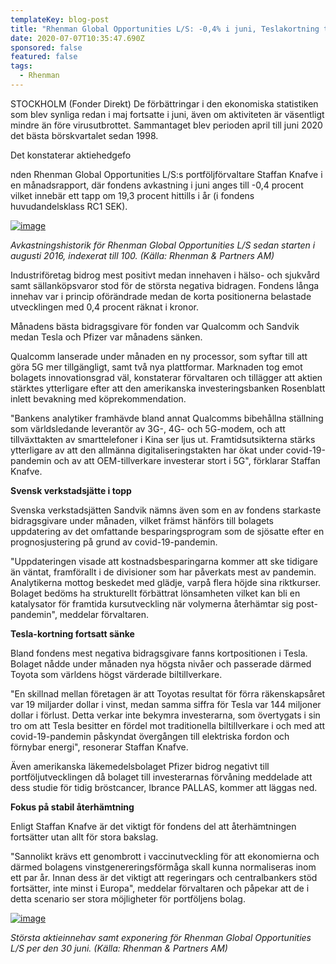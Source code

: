 ```yaml
---
templateKey: blog-post
title: "Rhenman Global Opportunities L/S: -0,4% i juni, Teslakortning tyngde"
date: 2020-07-07T10:35:47.690Z
sponsored: false
featured: false
tags:
  - Rhenman
---
```

<!--StartFragment-->

STOCKHOLM (Fonder Direkt) De förbättringar i den ekonomiska statistiken som blev synliga redan i maj fortsatte i juni, även om aktiviteten är väsentligt mindre än före virusutbrottet. Sammantaget blev perioden april till juni 2020 det bästa börskvartalet sedan 1998.

Det konstaterar aktiehedgefo

nden Rhenman Global Opportunities L/S:s portföljförvaltare Staffan Knafve i en månadsrapport, där fondens avkastning i juni anges till -0,4 procent vilket innebär ett tapp om 19,3 procent hittills i år (i fondens huvudandelsklass RC1 SEK).

[![image](https://i.direkt.se/200707/586438601.png)](https://i.direkt.se/200707/586438601.png)

*Avkastningshistorik för Rhenman Global Opportunities L/S sedan starten i augusti 2016, indexerat till 100. (Källa: Rhenman & Partners AM)*

Industriföretag bidrog mest positivt medan innehaven i hälso- och sjukvård samt sällanköpsvaror stod för de största negativa bidragen. Fondens långa innehav var i princip oförändrade medan de korta positionerna belastade utvecklingen med 0,4 procent räknat i kronor.

Månadens bästa bidragsgivare för fonden var Qualcomm och Sandvik medan Tesla och Pfizer var månadens sänken.

Qualcomm lanserade under månaden en ny processor, som syftar till att göra 5G mer tillgängligt, samt två nya plattformar. Marknaden tog emot bolagets innovationsgrad väl, konstaterar förvaltaren och tillägger att aktien stärktes ytterligare efter att den amerikanska investeringsbanken Rosenblatt inlett bevakning med köprekommendation.

"Bankens analytiker framhävde bland annat Qualcomms bibehållna ställning som världsledande leverantör av 3G-, 4G- och 5G-modem, och att tillväxttakten av smarttelefoner i Kina ser ljus ut. Framtidsutsikterna stärks ytterligare av att den allmänna digitaliseringstakten har ökat under covid-19-pandemin och av att OEM-tillverkare investerar stort i 5G", förklarar Staffan Knafve.

**Svensk verkstadsjätte i topp**

Svenska verkstadsjätten Sandvik nämns även som en av fondens starkaste bidragsgivare under månaden, vilket främst hänförs till bolagets uppdatering av det omfattande besparingsprogram som de sjösatte efter en prognosjustering på grund av covid-19-pandemin.

"Uppdateringen visade att kostnadsbesparingarna kommer att ske tidigare än väntat, framförallt i de divisioner som har påverkats mest av pandemin. Analytikerna mottog beskedet med glädje, varpå flera höjde sina riktkurser. Bolaget bedöms ha strukturellt förbättrat lönsamheten vilket kan bli en katalysator för framtida kursutveckling när volymerna återhämtar sig post-pandemin", meddelar förvaltaren.

**Tesla-kortning fortsatt sänke**

Bland fondens mest negativa bidragsgivare fanns kortpositionen i Tesla. Bolaget nådde under månaden nya högsta nivåer och passerade därmed Toyota som världens högst värderade biltillverkare.

"En skillnad mellan företagen är att Toyotas resultat för förra räkenskapsåret var 19 miljarder dollar i vinst, medan samma siffra för Tesla var 144 miljoner dollar i förlust. Detta verkar inte bekymra investerarna, som övertygats i sin tro om att Tesla besitter en fördel mot traditionella biltillverkare i och med att covid-19-pandemin påskyndat övergången till elektriska fordon och förnybar energi", resonerar Staffan Knafve.

Även amerikanska läkemedelsbolaget Pfizer bidrog negativt till portföljutvecklingen då bolaget till investerarnas förvåning meddelade att dess studie för tidig bröstcancer, Ibrance PALLAS, kommer att läggas ned.

**Fokus på stabil återhämtning**

Enligt Staffan Knafve är det viktigt för fondens del att återhämtningen fortsätter utan allt för stora bakslag.

"Sannolikt krävs ett genombrott i vaccinutveckling för att ekonomierna och därmed bolagens vinstgenereringsförmåga skall kunna normaliseras inom ett par år. Innan dess är det viktigt att regeringars och centralbankers stöd fortsätter, inte minst i Europa", meddelar förvaltaren och påpekar att de i detta scenario ser stora möjligheter för portföljens bolag.

[![image](https://i.direkt.se/200707/586438602.png)](https://i.direkt.se/200707/586438602.png)

*Största aktieinnehav samt exponering för Rhenman Global Opportunities L/S per den 30 juni. (Källa: Rhenman & Partners AM)*

<!--EndFragment-->